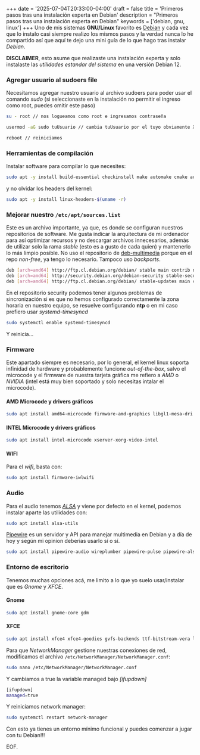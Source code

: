 +++
date = '2025-07-04T20:33:00-04:00'
draft = false
title = 'Primeros pasos tras una instalación experta en Debian'
description = "Primeros pasos tras una instalación experta en Debian"
keywords = ['debian, gnu, linux']
+++
Uno de mis sistemas __GNU/Linux__ favorito es [Debian](https://www.debian.org/ "Debian Website") y cada vez que lo instalo casi siempre realizo los mismos pasos y la verdad nunca lo he compartido así que aquí te dejo una mini guía de lo que hago tras instalar _Debian_.

__DISCLAIMER__, esto asume que realizaste una instalación experta y solo instalaste las _utilidades estandar del sistema_ en una versión Debian 12.

### Agregar usuario al sudoers file

Necesitamos agregar nuestro usuario al archivo sudoers para poder usar el comando _sudo_ (si seleccionaste en la instalación no permitir el ingreso como root, puedes omitir este paso)

```bash
su - root // nos logueamos como root e ingresamos contraseña

usermod -aG sudo tuUsuario // cambia tuUsuario por el tuyo obviamente XD

reboot // reiniciamos
```

### Herramientas de compilación

Instalar software para compilar lo que necesites:

```bash
sudo apt -y install build-essential checkinstall make automake cmake autoconf
```

y no olvidar los headers del kernel:

```bash
sudo apt -y install linux-headers-$(uname -r)
```

### Mejorar nuestro `/etc/apt/sources.list`

Este es un archivo importante, ya que, es donde se configuran nuestros repositorios de software. Me gusta indicar la arquitectura de mi ordenador para así optimizar recursos y no descargar archivos innecesarios, además de utilizar solo la rama _stable_ (esto es a gusto de cada quien) y mantenerlo lo más limpio posible. No uso el repositorio de [deb-multimedia](https://deb-multimedia.org/ "deb-multimedia website") porque en el repo _non-free_, ya tengo lo necesario. Tampoco uso _backports_.

```bash
deb [arch=amd64] http://ftp.cl.debian.org/debian/ stable main contrib non-free non-free-firmware
deb [arch=amd64] http://security.debian.org/debian-security stable-security main contrib non-free non-free-firmware
deb [arch=amd64] http://ftp.cl.debian.org/debian/ stable-updates main contrib non-free non-free-firmware
```

En el repositorio security podemos tener algunos problemas de sincronización si es que no hemos configurado correctamente la zona horaria en nuestro equipo, se resuelve configurando __ntp__ o en mi caso prefiero usar _systemd-timesyncd_

```bash
sudo systemctl enable systemd-timesyncd
```

Y reinicia...

### Firmware

Este apartado siempre es necesario, por lo general, el kernel linux soporta infinidad de hardware y probablemente funcione _out-of-the-box_, salvo el microcode y el firmware de nuestra tarjeta gráfica me refiero a _AMD_ o _NVIDIA_ (intel está muy bien soportado y solo necesitas intalar el microcode).

#### AMD Microcode y drivers gráficos

```bash
sudo apt install amd64-microcode firmware-amd-graphics libgl1-mesa-dri libglx-mesa0 mesa-vulkan-drivers xserver-xorg-video-amdgpu
```

#### INTEL Microcode y drivers gráficos

```bash
sudo apt install intel-microcode xserver-xorg-video-intel
```

#### WIFI

Para el _wifi_, basta con:

```bash
sudo apt install firmware-iwlwifi
```

### Audio

Para el audio tenemos [_ALSA_](https://www.alsa-project.org/wiki/Main_Page "ALSA Website") y viene por defecto en el kernel, podemos instalar aparte las utilidades con:

```bash
sudo apt install alsa-utils
```

[Pipewire](https://wiki.debian.org/PipeWire#Installation "Pipewire Debian") es un servidor y API para manejar multimedia en Debian y a día de hoy y según mi opinion deberias usarlo sí o sí.

```bash
sudo apt install pipewire-audio wireplumber pipewire-pulse pipewire-alsa
```

### Entorno de escritorio

Tenemos muchas opciones acá, me limito a lo que yo suelo usar/instalar que es _Gnome_ y _XFCE_.

#### Gnome

```bash
sudo apt install gnome-core gdm
```

#### XFCE

```bash
sudo apt install xfce4 xfce4-goodies gvfs-backends ttf-bitstream-vera lightdm lightdm-gtk-greeter pavucontrol network-manager-gnome
```

Para que _NetworkManager_ gestione nuestras conexiones de red, modificamos el archivo `/etc/NetworkManager/NetworkManager.conf`:

```bash
sudo nano /etc/NetworkManager/NetworkManager.conf
```

Y cambiamos a true la variable managed bajo _[ifupdown]_

```bash
[ifupdown]
managed=true
```

Y reiniciamos network manager:

```bash
sudo systemctl restart network-manager
```

Con esto ya tienes un entorno mínimo funcional y puedes comenzar a jugar con tu Debian!!!

EOF.
